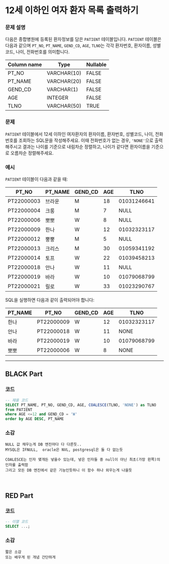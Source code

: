# 12세 이하인 여자 환자 목록 출력하기


### 문제 설명

다음은 종합병원에 등록된 환자정보를 담은 `PATIENT` 테이블입니다. `PATIENT` 테이블은 다음과 같으며 `PT_NO`, `PT_NAME`, `GEND_CD`, `AGE`, `TLNO`는 각각 환자번호, 환자이름, 성별코드, 나이, 전화번호를 의미합니다.

| Column name | Type        | Nullable |
|-------------|-------------|----------|
| PT_NO       | VARCHAR(10) | FALSE    |
| PT_NAME     | VARCHAR(20) | FALSE    |
| GEND_CD     | VARCHAR(1)  | FALSE    |
| AGE         | INTEGER     | FALSE    |
| TLNO        | VARCHAR(50) | TRUE     |

### 문제

`PATIENT` 테이블에서 12세 이하인 여자환자의 환자이름, 환자번호, 성별코드, 나이, 전화번호를 조회하는 SQL문을 작성해주세요. 이때 전화번호가 없는 경우, `'NONE'`으로 출력해주시고 결과는 나이를 기준으로 내림차순 정렬하고, 나이가 같다면 환자이름을 기준으로 오름차순 정렬해주세요.

### 예시

`PATIENT` 테이블이 다음과 같을 때:

| PT_NO      | PT_NAME | GEND_CD | AGE | TLNO         |
|------------|---------|---------|-----|--------------|
| PT22000003 | 브라운    | M       | 18  | 01031246641  |
| PT22000004 | 크롱      | M       | 7   | NULL         |
| PT22000006 | 뽀뽀      | W       | 8   | NULL         |
| PT22000009 | 한나      | W       | 12  | 01032323117  |
| PT22000012 | 뿡뿡      | M       | 5   | NULL         |
| PT22000013 | 크리스    | M       | 30  | 01059341192  |
| PT22000014 | 토프      | W       | 22  | 01039458213  |
| PT22000018 | 안나      | W       | 11  | NULL         |
| PT22000019 | 바라      | W       | 10  | 01079068799  |
| PT22000021 | 릴로      | W       | 33  | 01023290767  |

SQL을 실행하면 다음과 같이 출력되어야 합니다:

| PT_NAME | PT_NO      | GEND_CD | AGE | TLNO         |
|---------|------------|---------|-----|--------------|
| 한나    | PT22000009 | W       | 12  | 01032323117  |
| 안나    | PT22000018 | W       | 11  | NONE         |
| 바라    | PT22000019 | W       | 10  | 01079068799  |
| 뽀뽀    | PT22000006 | W       | 8   | NONE         |




---

## BLACK Part

### 코드
```sql
-- 재용 코드
SELECT PT_NAME, PT_NO, GEND_CD, AGE, COALESCE(TLNO, 'NONE') as TLNO
from PATIENT
where AGE <=12 and GEND_CD = 'W'
order by AGE DESC, PT_NAME
```
### 소감
```plaintext
NULL 값 채우는게 DB 엔진마다 다 다른듯..
MYSQL은 IFNULL,  oracle은 NVL, postgresql은 둘 다 없는듯

COALESCE는 인자 몇개든 넣을수 있는데, 넣은 인자들 중 null이 아닌 최초(가장 왼쪽)의 인자를 출력함
그리고 모든 DB 엔진에서 같은 기능인듯하니 이 함수 하나 외우는게 나을듯
```

<br/>


## RED Part

### 코드
```sql
-- 이열 코드
SELECT ...;
```
### 소감
```plaintext
짧은 소감
또는 배우게 된 개념 간단하게
```